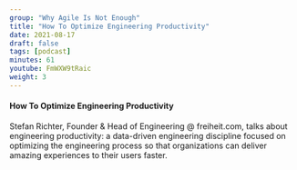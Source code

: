```yaml
---
group: "Why Agile Is Not Enough"
title: "How To Optimize Engineering Productivity"
date: 2021-08-17
draft: false
tags: [podcast]
minutes: 61
youtube: FmWXW9tRaic
weight: 3
---
```


#### How To Optimize Engineering Productivity

Stefan Richter, Founder & Head of Engineering @ freiheit.com, talks about engineering productivity: a data-driven engineering discipline focused on optimizing the engineering process so that organizations can deliver amazing experiences to their users faster.